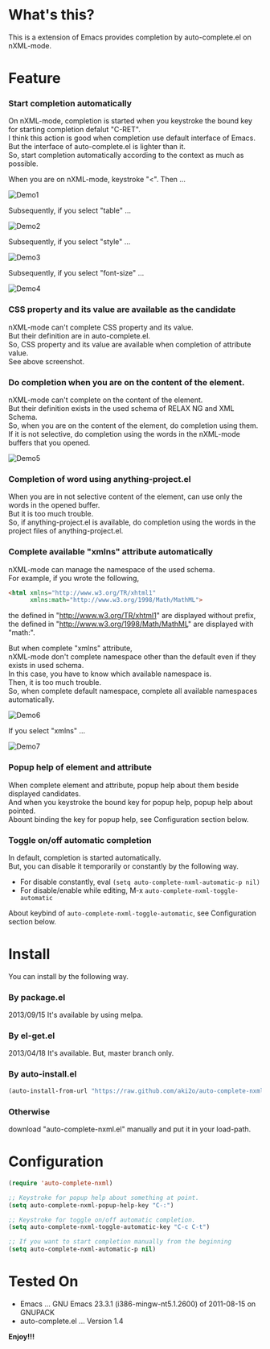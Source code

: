 What's this?
============

This is a extension of Emacs provides completion by auto-complete.el on nXML-mode.


Feature
=======

### Start completion automatically

On nXML-mode, completion is started when you keystroke the bound key for starting completion defalut "C-RET".  
I think this action is good when completion use default interface of Emacs.  
But the interface of auto-complete.el is lighter than it.  
So, start completion automatically according to the context as much as possible.

When you are on nXML-mode, keystroke "<". Then ...

![Demo1](demo1.png)

Subsequently, if you select "table" ...

![Demo2](demo2.png)

Subsequently, if you select "style" ...

![Demo3](demo3.png)

Subsequently, if you select "font-size" ...

![Demo4](demo4.png)

### CSS property and its value are available as the candidate

nXML-mode can't complete CSS property and its value.  
But their definition are in auto-complete.el.  
So, CSS property and its value are available when completion of attribute value.  
See above screenshot.

### Do completion when you are on the content of the element.

nXML-mode can't complete on the content of the element.  
But their definition exists in the used schema of RELAX NG and XML Schema.  
So, when you are on the content of the element, do completion using them.  
If it is not selective, do completion using the words in the nXML-mode buffers that you opened.

![Demo5](demo_content.png)

### Completion of word using anything-project.el

When you are in not selective content of the element, can use only the words in the opened buffer.  
But it is too much trouble.  
So, if anything-project.el is available, do completion using the words in the project files of anything-project.el.

### Complete available "xmlns" attribute automatically

nXML-mode can manage the namespace of the used schema.  
For example, if you wrote the following,  

```html
<html xmlns="http://www.w3.org/TR/xhtml1"
      xmlns:math="http://www.w3.org/1998/Math/MathML">
```

the defined in "http://www.w3.org/TR/xhtml1" are displayed without prefix,  
the defined in "http://www.w3.org/1998/Math/MathML" are displayed with "math:".  

But when complete "xmlns" attribute,   
nXML-mode don't complete namespace other than the default even if they exists in used schema.  
In this case, you have to know which available namespace is.  
Then, it is too much trouble.  
So, when complete default namespace, complete all available namespaces automatically.

![Demo6](demo_xmlns1.png)

If you select "xmlns" ...

![Demo7](demo_xmlns2.png)

### Popup help of element and attribute

When complete element and attribute, popup help about them beside displayed candidates.  
And when you keystroke the bound key for popup help, popup help about pointed.  
Abount binding the key for popup help, see Configuration section below.

### Toggle on/off automatic completion

In default, completion is started automatically.  
But, you can disable it temporarily or constantly by the following way.  

* For disable constantly, eval `(setq auto-complete-nxml-automatic-p nil)`
* For disable/enable while editing, M-x `auto-complete-nxml-toggle-automatic`

About keybind of `auto-complete-nxml-toggle-automatic`, see Configuration section below.


Install
=======

You can install by the following way.

### By package.el

2013/09/15 It's available by using melpa.  

### By el-get.el

2013/04/18 It's available. But, master branch only.  

### By auto-install.el

```lisp
(auto-install-from-url "https://raw.github.com/aki2o/auto-complete-nxml/master/auto-complete-nxml.el")
```

### Otherwise

download "auto-complete-nxml.el" manually and put it in your load-path.


Configuration
=============

```lisp
(require 'auto-complete-nxml)

;; Keystroke for popup help about something at point.
(setq auto-complete-nxml-popup-help-key "C-:")

;; Keystroke for toggle on/off automatic completion.
(setq auto-complete-nxml-toggle-automatic-key "C-c C-t")

;; If you want to start completion manually from the beginning
(setq auto-complete-nxml-automatic-p nil)
```


Tested On
=========

* Emacs ... GNU Emacs 23.3.1 (i386-mingw-nt5.1.2600) of 2011-08-15 on GNUPACK
* auto-complete.el ... Version 1.4


**Enjoy!!!**

